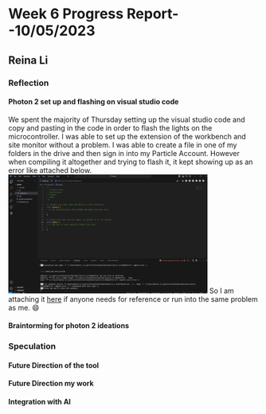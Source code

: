 # Week 6 Progress Report- -10/05/2023

## Reina Li

### Reflection
#### Photon 2 set up and flashing on visual studio code
We spent the majority of Thursday setting up the visual studio code and copy and pasting in the code in order to flash the lights on the microcontroller. I was able to set up the extension of the workbench and site monitor without a problem. I was able to create a file in one of my folders in the drive and then sign in into my Particle Account. However when compiling it altogether and trying to flash it, it kept showing up as an error like attached below.
<img src="https://github.com/Berkeley-MDes/tdf-fa23-reinali/blob/main/weekly-reports/Capture.JPG" alt="Alt Text" width="400">
So I am attaching it [here](https://youtu.be/w5N2aaiToiQ?si=MUh35SYvr8ggipzg) if anyone needs for reference or run into the same problem as me. :smile:

#### Braintorming for photon 2 ideations

### Speculation
#### Future Direction of the tool
#### Future Direction my work
#### Integration with AI
